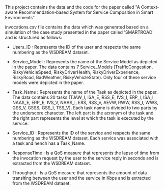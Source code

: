This project contains the data and the code for the paper called "A Context-aware Recommendation-based System for Service Composition in Smart Environments"

invocations.csv file contains the data which was generated based on a simulation of the case study presented in the paper called 'SMARTROAD' and is structured as follows:

- Users_ID : Represents the ID of the user and respects the same numbering as the WSDREAM dataset.

- Service_Model : Represents the name of the Service Model as depicted in the paper. The data contains 7 Service_Models (TrafficCongestion, RiskyVehicleSpeed, RiskyDriverHealth, RiskyDriverExperience, RiskyRoad, BadWeather, RiskyVehicleState). Only four of these service models were depicted in the paper.

- Task_Name : Represents the name of the Task as depicted in the paper. The data contains 20 tasks (TJAW_I, ISA_E, RSS_E, IVS_I, ERP_I, ISA_I, NAAS_E, ERP_E, IVS_V, NAAS_I, ERS, RSS_V, AEVW, RWW, RSS_I, WWS, GSS_V, GSSS, GSS_I, TSS_V). Each task name is divided to two parts by the underscore character. The left part is the acronym of the task and the right part represents the level at which the task is executed by the service.

- Service_ID : Represents the ID of the service and respects the same numbering as the WSDREAM dataset. Each service was associated with a task and hench has a Task_Name.

- ResponseTime : Is a QoS measure that represents the lapse of time from the invocation request by the user to the service reply in seconds and is extracted from the WSDREAM dataset.

- Throughput : Is a QoS measure that represents the amount of data transiting between the user and the service in Kbps and is extracted from the WSDREAM dataset.
